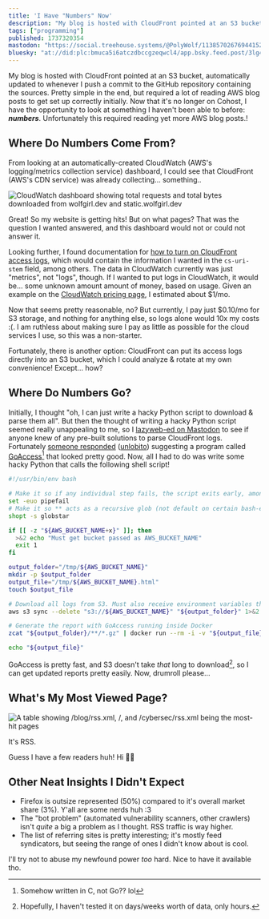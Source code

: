 ```yaml
---
title: 'I Have "Numbers" Now'
description: "My blog is hosted with CloudFront pointed at an S3 bucket, automatically updated to whenever I push a commit to the GitHub repository con..."
tags: ["programming"]
published: 1737320354
mastodon: "https://social.treehouse.systems/@PolyWolf/113857026769441527"
bluesky: "at://did:plc:bmuca5i6atczdbccgzeqwcl4/app.bsky.feed.post/3lg4ppdtg6c2k"
---
```


My blog is hosted with CloudFront pointed at an S3 bucket, automatically updated to whenever I push a commit to the GitHub repository containing the sources. Pretty simple in the end, but required a lot of reading AWS blog posts to get set up correctly initially. Now that it's no longer on Cohost, I have the opportunity to look at something I haven't been able to before: **_numbers_**. Unfortunately this required reading yet more AWS blog posts.!

## Where Do Numbers Come From?

From looking at an automatically-created CloudWatch (AWS's logging/metrics collection service) dashboard, I could see that CloudFront (AWS's CDN service) was already collecting... something..

![CloudWatch dashboard showing total requests and total bytes downloaded from wolfgirl.dev and static.wolfgirl.dev](<https://static.wolfgirl.dev/polywolf/blog/0194801b-532b-7224-8ae3-2fdeb7168007/Screenshot 2025-01-19 151439.png>)

Great! So my website is getting hits! But on what pages? That was the question I wanted answered, and this dashboard would not or could not answer it.

Looking further, I found documentation for [how to turn on CloudFront access logs](https://docs.aws.amazon.com/AmazonCloudFront/latest/DeveloperGuide/standard-logging.html), which would contain the information I wanted in the `cs-uri-stem` field, among others. The data in CloudWatch currently was just "metrics", not "logs", though. If I wanted to put logs in CloudWatch, it would be... some unknown amount amount of money, based on usage. Given an example on the [CloudWatch pricing page](https://aws.amazon.com/cloudwatch/pricing/), I estimated about $1/mo.

Now that seems pretty reasonable, no? But currently, I pay just $0.10/mo for S3 storage, and nothing for anything else, so logs alone would 10x my costs :(. I am ruthless about making sure I pay as little as possible for the cloud services I use, so this was a non-starter.

Fortunately, there is another option: CloudFront can put its access logs directly into an S3 bucket, which I could analyze & rotate at my own convenience! Except... how?

## Where Do Numbers Go?

Initially, I thought "oh, I can just write a hacky Python script to download & parse them all". But then the thought of writing a hacky Python script seemed really unappealing to me, so I [lazyweb-ed on Mastodon](https://social.treehouse.systems/@PolyWolf/113851932867864276) to see if anyone knew of any pre-built solutions to parse CloudFront logs. Fortunately [someone responded](https://woof.tech/@unlobito/113851963653376831) ([unlobito](https://lobi.to/)) suggesting a program called [GoAccess](https://goaccess.io/)[^1] that looked pretty good. Now, all I had to do was write some hacky Python that calls the following shell script!

```bash
#!/usr/bin/env bash

# Make it so if any individual step fails, the script exits early, among other things
set -euo pipefail
# Make it so ** acts as a recursive glob (not default on certain bash-es)
shopt -s globstar

if [[ -z "${AWS_BUCKET_NAME+x}" ]]; then
  >&2 echo "Must get bucket passed as AWS_BUCKET_NAME"
  exit 1
fi

output_folder="/tmp/${AWS_BUCKET_NAME}"
mkdir -p $output_folder
output_file="/tmp/${AWS_BUCKET_NAME}.html"
touch $output_file

# Download all logs from S3. Must also receive environment variables that allow this to work
aws s3 sync --delete "s3://${AWS_BUCKET_NAME}" "${output_folder}" 1>&2

# Generate the report with GoAccess running inside Docker
zcat "${output_folder}/**/*.gz" | docker run --rm -i -v "${output_file}:/report.html" -e LANG=$LANG allinurl/goaccess -a -o report.html --log-format CLOUDFRONT - 1>&2

echo "${output_file}"
```

GoAccess is pretty fast, and S3 doesn't take _that_ long to download[^2], so I can get updated reports pretty easily. Now, drumroll please...

## What's My Most Viewed Page?

![A table showing /blog/rss.xml, /, and /cybersec/rss.xml being the most-hit pages](<https://static.wolfgirl.dev/polywolf/blog/0194801b-532b-7224-8ae3-2fdeb7168007/Screenshot 2025-01-19 154654.png>)

It's RSS.

Guess I have a few readers huh! Hi 👋😸

## Other Neat Insights I Didn't Expect

- Firefox is outsize represented (50%) compared to it's overall market share (3%). Y'all are some nerds huh :3
- The "bot problem" (automated vulnerability scanners, other crawlers) isn't _quite_ a big a problem as I thought. RSS traffic is way higher.
- The list of referring sites is pretty interesting; it's mostly feed syndicators, but seeing the range of ones I didn't know about is cool.

I'll try not to abuse my newfound power _too_ hard. Nice to have it available tho.

[^1]: Somehow written in C, not Go?? lol

[^2]: Hopefully, I haven't tested it on days/weeks worth of data, only hours.
